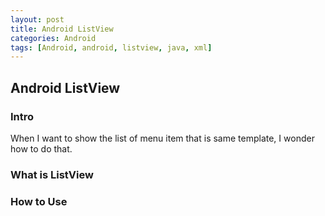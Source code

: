 ```yaml
---
layout: post
title: Android ListView
categories: Android
tags: [Android, android, listview, java, xml]
---
```


## Android ListView
### Intro
When I want to show the list of menu item that is same template, I wonder how to do that.

### What is ListView

### How to Use


